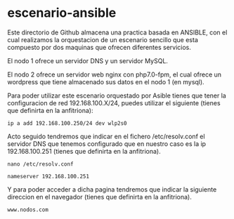 # escenario-ansible
Este directorio de Github almacena una practica basada en ANSIBLE, con el cual realizamos la orquestacion de un escenario sencillo que esta compuesto por dos maquinas que ofrecen diferentes servicios.

El nodo 1 ofrece un servidor DNS y un servidor MySQL.

El nodo 2 ofrece un servidor web nginx con php7.0-fpm, el cual ofrece un wordpress que tiene almacenado sus datos en el nodo 1 (en mysql).


Para poder utilizar este escenario orquestado por Asible tienes que tener la configuracion de red 192.168.100.X/24, puedes utilizar el siguiente (tienes que definirta en la anfitriona):

```
ip a add 192.168.100.250/24 dev wlp2s0
```

Acto seguido tendremos que indicar en el fichero /etc/resolv.conf el servidor DNS que tenemos configurado que en nuestro caso es la ip 192.168.100.251 (tienes que definirta en la anfitriona).

```
nano /etc/resolv.conf

nameserver 192.168.100.251
```

Y para poder acceder a dicha pagina tendremos que indicar la siguiente direccion en el navegador (tienes que definirta en la anfitriona).

```
www.nodos.com
```

